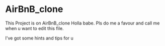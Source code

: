 # AirBnB_clone
This Project is on AirBnB_clone
Holla babe. Pls do me a favour and call me when u want to edit this file.

I've got some hints and tips for u
